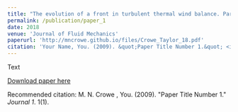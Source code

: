 ```yaml
---
title: "The evolution of a front in turbulent thermal wind balance. Part 1. Theory"
permalink: /publication/paper_1
date: 2018
venue: 'Journal of Fluid Mechanics'
paperurl: 'http://mncrowe.github.io/files/Crowe_Taylor_18.pdf'
citation: 'Your Name, You. (2009). &quot;Paper Title Number 1.&quot; <i>Journal 1</i>. 1(1).'
---
```

Text

[Download paper here](http://mncrowe.github.io/files/Crowe_Taylor_18.pdf)

Recommended citation: M. N. Crowe , You. (2009). "Paper Title Number 1." <i>Journal 1</i>. 1(1).